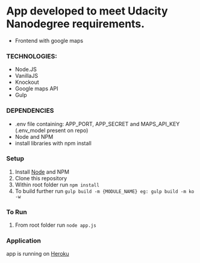 # App developed to meet Udacity Nanodegree requirements.

- Frontend with google maps

### TECHNOLOGIES:
- Node.JS
- VanillaJS
- Knockout
- Google maps API
- Gulp

### DEPENDENCIES
* .env file containing: APP_PORT, APP_SECRET and MAPS_API_KEY (.env_model present on repo)
* Node and NPM
* install libraries with npm install

### Setup
1. Install [Node](http://nodejs.org/) and NPM 
2. Clone this repository
3. Within root folder run `npm install`
4. To build further run `gulp build -m {MODULE_NAME} eg: gulp build -m ko -w`

### To Run
1. From root folder run `node app.js`

### Application
app is running on [Heroku](https://udacity-frontend.herokuapp.com/)